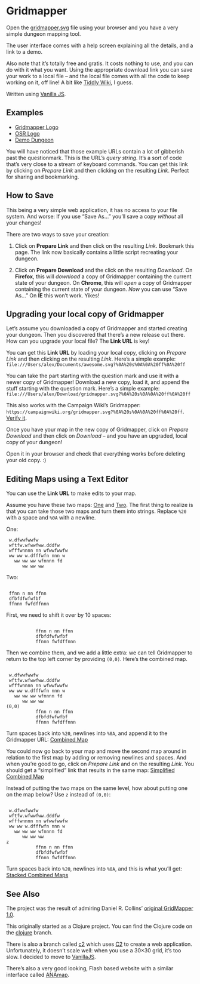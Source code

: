 Gridmapper
==========

Open the [gridmapper.svg](https://campaignwiki.org/gridmapper.svg)
file using your browser and you have a very simple dungeon mapping
tool.

The user interface comes with a help screen explaining all the
details, and a link to a demo.

Also note that it’s totally free and gratis. It costs nothing to use,
and you can do with it what you want. Using the appropriate download
link you can save your work to a local file – and the local file comes
with all the code to keep working on it, off line! A bit like
[Tiddly Wiki](http://tiddlywiki.com/), I guess.﻿

Written using [Vanilla JS](http://vanilla-js.com/).

Examples
--------

* [Gridmapper Logo](https://campaignwiki.org/gridmapper.svg?%0A%20f%20ss%20f%0A%20s%0A%20%20%20%20sss%0A%20fssss%20%20f)
* [OSR Logo](https://campaignwiki.org/gridmapper.svg?%0A%20w.dfwwfwwfw%0A%20wftfw.wfwwfww.dddfw%0A%20wfffwnnnn%20nn%20wfwwfwwfw%0A%20ww%20ww%20w.dfffwfn%20nnn%20w%0A%20%20%20ww%20ww%20ww%20wfnnnn%20fd%0A%20%20%20%20%20%20ww%20ww%20ww)
* [Demo Dungeon](https://campaignwiki.org/gridmapper.svg?%0A%0A%0A%0A%0A%0A%0A%0A%0A%0A%0A%20%20%20%20%20%20%20%20%20%20%20%20%20%20%20%20%20%20%20%20%20fwfwf%0A%20%20%20%20%20%20%20%20%20%20%20%20%20%20%20%20%20%20%20%206fddfddfddf%24%0A%20%20%20%20%20%20%20%20%20%20%20%20%20%20%20%20%20%20%20%20%20ddfw.dfw.dfz%0A%0A%0A%0A%0A%0A%0A%0A%0A%0A%0A%20%20%20%20%20%20%20%20%20%20%20%20%20ffff%0A%20%20%20%20%20%20%20%20%20%20%20ssss%20%20ff1ffdffssssv%0A%20%20%20%20%20%20%20%20%20%20%20%20%20ffff%0A%20%20%20%20%20%20%20%20%20%20%20%20%20ffffdfnn%0A%20%20%20%20%20%20%20%20%20%20%20%20%20ffffnnnn%20fff%0A%20%20%20%20%20%20%20%20%20%20%20%20%20%20fggf%20%20%204ffcfff%0A%20%20%20%20%20%20%20%20%20%20%20%20%20%20ff%20%20%20%20%20f5f%24%24%24f%0A%20%20%20%20%20%20%20%20%20%20%20pppff%24f%20%20%20%20fff%0A%20%20%20%20%20%20%20%20%20%20%20btf2ffwf%0A%20%20%20%20%20%20%20%20%20%20%20pppffwf)

You will have noticed that those example URLs contain a lot of
gibberish past the questionmark. This is the URL’s *query string*.
It’s a sort of code that’s very close to a stream of keyboard
commands. You can get this link by clicking on *Prepare Link* and then
clicking on the resulting *Link*. Perfect for sharing and bookmarking.

How to Save
-----------

This being a very simple web application, it has no access to your
file system. And worse: If you use “Save As...” you’ll save a copy
*without* all your changes!

There are two ways to save your creation:

1. Click on **Prepare Link** and then click on the resulting *Link*.
   Bookmark this page. The link now basically contains a little script
   recreating your dungeon.

2. Click on **Prepare Download** and the click on the resulting
   *Download*. On **Firefox**, this will *download* a copy of Gridmapper
   containing the current state of your dungeon. On **Chrome**, this will
   *open* a copy of Gridmapper containing the current state of your
   dungeon. *Now* you can use “Save As...” On **IE** this won’t work.
   Yikes!

Upgrading your local copy of Gridmapper
---------------------------------------

Let’s assume you downloaded a copy of Gridmapper and started creating
your dungeon. Then you discovered that there’s a new release out
there. How can you upgrade your local file? The **Link URL** is key!

You can get this **Link URL** by loading your local copy, clicking on
*Prepare Link* and then clicking on the resulting *Link*. Here’s a
simple example: ```file:///Users/alex/Documents/awesome.svg?%0A%20s%0A%0A%20ff%0A%20ff```

You can take the part starting with the question mark and use it with
a newer copy of Gridmapper! Download a new copy, load it, and append
the stuff starting with the question mark.
Here’s a simple example: ```file:///Users/alex/Download/gridmapper.svg?%0A%20s%0A%0A%20ff%0A%20ff```

This also works with the Campaign Wiki’s
Gridmapper: ```https://campaignwiki.org/gridmapper.svg?%0A%20s%0A%0A%20ff%0A%20ff```.
[Verify it](https://campaignwiki.org/gridmapper.svg?%0A%20s%0A%0A%20ff%0A%20ff).

Once you have your map in the new copy of Gridmapper, click on
*Prepare Download* and then click on *Download* – and you have an
upgraded, local copy of your dungeon!

Open it in your browser and check that everything works before
deleting your old copy. :)

Editing Maps using a Text Editor
--------------------------------

You can use the **Link URL** to make edits to your map.

Assume you have these two maps:
[One](https://campaignwiki.org/gridmapper.svg?%0A%20w.dfwwfwwfw%0A%20wftfw.wfwwfww.dddfw%0A%20wfffwnnnn%20nn%20wfwwfwwfw%0A%20ww%20ww%20w.dfffwfn%20nnn%20w%0A%20%20%20ww%20ww%20ww%20wfnnnn%20fd%0A%20%20%20%20%20%20ww%20ww%20ww)
and
[Two](https://campaignwiki.org/gridmapper.svg?%0A%20ffnn%20n%20nn%20ffnn%0A%20dfbfdfwfwfbf%0A%20ffnnn%20fwfdffnnn).
The first thing to realize is that you can take those two maps and
turn them into strings. Replace ```%20``` with a space and ```%0A```
with a newline.

One:

```
 w.dfwwfwwfw
 wftfw.wfwwfww.dddfw
 wfffwnnnn nn wfwwfwwfw
 ww ww w.dfffwfn nnn w
   ww ww ww wfnnnn fd
      ww ww ww
```

Two:

```

 ffnn n nn ffnn
 dfbfdfwfwfbf
 ffnnn fwfdffnnn
```

First, we need to shift it over by 10 spaces:

```

           ffnn n nn ffnn
           dfbfdfwfwfbf
           ffnnn fwfdffnnn
```

Then we combine them, and we add a little extra: we can tell
Gridmapper to return to the top left corner by providing ```(0,0)```.
Here’s the combined map.

```

 w.dfwwfwwfw
 wftfw.wfwwfww.dddfw
 wfffwnnnn nn wfwwfwwfw
 ww ww w.dfffwfn nnn w
   ww ww ww wfnnnn fd
      ww ww ww
(0,0)
           ffnn n nn ffnn
           dfbfdfwfwfbf
           ffnnn fwfdffnnn
```

Turn spaces back into ```%20```, newlines into ```%0A```, and append it to
the Gridmapper URL: [Combined Map](https://campaignwiki.org/gridmapper.svg?%0A%20w.dfwwfwwfw%0A%20wftfw.wfwwfww.dddfw%0A%20wfffwnnnn%20nn%20wfwwfwwfw%0A%20ww%20ww%20w.dfffwfn%20nnn%20w%0A%20%20%20ww%20ww%20ww%20wfnnnn%20fd%0A%20%20%20%20%20%20ww%20ww%20ww%0A(0,0)%0A%20%20%20%20%20%20%20%20%20%20%20ffnn%20n%20nn%20ffnn%0A%20%20%20%20%20%20%20%20%20%20%20dfbfdfwfwfbf%0A%20%20%20%20%20%20%20%20%20%20%20ffnnn%20fwfdffnnn)

You could now go back to your map and move the second map around in
relation to the first map by adding or removing newlines and spaces.
And when you’re good to go, click on *Prepare Link* and on the
resulting *Link*. You should get a “simplified” link that results in
the same map: [Simplified Combined Map](https://campaignwiki.org/gridmapper.svg?%0A%20w.dfwwfwwfw%20%20%20%20%20%20%20ffnn%20n%20nn%20ffnn%0A%20wftfw.wfwwfww.dddfw%20%20%20%20dfbfdfwfwfbf%0A%20wfffwnnnn%20nn%20wfwwfwwfw%20%20ffnnn%20fwfdffnnn%0A%20ww%20ww%20w.dfffwfn%20nnn%20w%0A%20%20%20ww%20ww%20ww%20wfnnnn%20fd%0A%20%20%20%20%20%20ww%20ww%20ww)

Instead of putting the two maps on the same level, how about putting
one on the map below? Use ```z``` instead of ```(0,0)```:

```

 w.dfwwfwwfw
 wftfw.wfwwfww.dddfw
 wfffwnnnn nn wfwwfwwfw
 ww ww w.dfffwfn nnn w
   ww ww ww wfnnnn fd
      ww ww ww
z
           ffnn n nn ffnn
           dfbfdfwfwfbf
           ffnnn fwfdffnnn
```

Turn spaces back into ```%20```, newlines into ```%0A```, and this is what you’ll get:
[Stacked Combined Maps](https://campaignwiki.org/gridmapper.svg?%0A%20w.dfwwfwwfw%0A%20wftfw.wfwwfww.dddfw%0A%20wfffwnnnn%20nn%20wfwwfwwfw%0A%20ww%20ww%20w.dfffwfn%20nnn%20w%0A%20%20%20ww%20ww%20ww%20wfnnnn%20fd%0A%20%20%20%20%20%20ww%20ww%20ww%0Az%0A%20%20%20%20%20%20%20%20%20%20%20ffnn%20n%20nn%20ffnn%0A%20%20%20%20%20%20%20%20%20%20%20dfbfdfwfwfbf%0A%20%20%20%20%20%20%20%20%20%20%20ffnnn%20fwfdffnnn)

See Also
--------

The project was the result of admiring Daniel R. Collins’ [original
GridMapper 1.0](http://www.superdan.net/software/gridmapper/).

This originally started as a Clojure project. You can find the Clojure
code on the
[clojure](https://github.com/kensanata/gridmapper/tree/clojure)
branch.

There is also a branch called
[c2](https://github.com/kensanata/gridmapper/tree/c2) which uses
[C2](https://keminglabs.com/c2/) to create a web application.
Unfortunately, it doesn’t scale well: when you use a 30×30 grid, it’s
too slow. I decided to move to [VanillaJS](http://vanilla-js.com/).

There’s also a very good looking, Flash based website with a similar
interface called [ANAmap](http://deepnight.net/anamap/).
